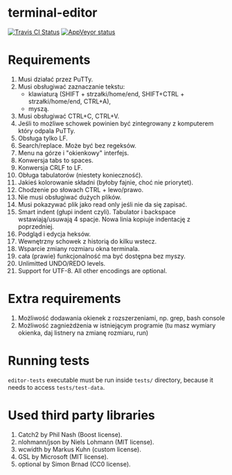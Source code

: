# terminal-editor

[![Travis CI Status](https://travis-ci.org/JakubSkowron/terminal-editor.svg?branch=master)](https://travis-ci.org/JakubSkowron/terminal-editor)
[![AppVeyor status](https://ci.appveyor.com/api/projects/status/86ikpll4wy6t5les/branch/master?svg=true)](https://ci.appveyor.com/project/JakubSkowron/terminal-editor/branch/master)

# Requirements

1. Musi działać przez PuTTy.
2. Musi obsługiwać zaznaczanie tekstu:
    - klawiaturą (SHIFT + strzałki/home/end, SHIFT+CTRL + strzałki/home/end, CTRL+A),
    - myszą.
3. Musi obsługiwać CTRL+C, CTRL+V.
4. Jeśli to możliwe schowek powinien być zintegrowany z komputerem który odpala PuTTy.
5. Obsługa tylko LF.
6. Search/replace. Może być bez regeksów.
7. Menu na górze i "okienkowy" interfejs.
8. Konwersja tabs to spaces.
9. Konwersja CRLF to LF.
10. Obługa tabulatorów (niestety konieczność).
11. Jakieś kolorowanie składni (byłoby fajnie, choć nie priorytet).
12. Chodzenie po słowach CTRL + lewo/prawo.
13. Nie musi obsługiwać dużych plików.
14. Musi pokazywać plik jako read only jeśli nie da się zapisać.
15. Smart indent (głupi indent czyli). Tabulator i backspace wstawiają/usuwają 4 spacje. Nowa linia kopiuje indentację z poprzedniej.
16. Podgląd i edycja heksów.
17. Wewnętrzny schowek z historią do kilku wstecz.
18. Wsparcie zmiany rozmiaru okna terminala.
19. cała (prawie) funkcjonalność ma być dostępna bez myszy.
20. Unlimitted UNDO/REDO levels.
21. Support for UTF-8. All other encodings are optional.

# Extra requirements

1. Możliwość dodawania okienek z rozszerzeniami, np. grep, bash console
2. Możliwość zagnieżdżenia w istniejącym programie (tu masz wymiary okienka, daj listnery na zmianę rozmiaru, run)

# Running tests

`editor-tests` executable must be run inside `tests/` directory, because it needs to access `tests/test-data`.

# Used third party libraries

1. Catch2 by Phil Nash (Boost license).
2. nlohmann/json by Niels Lohmann (MIT license).
3. wcwidth by Markus Kuhn (custom license).
4. GSL by Microsoft (MIT license).
5. optional by Simon Brnad (CC0 license).

